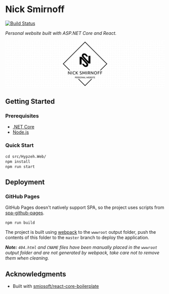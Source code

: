 # Nick Smirnoff

[![Build Status](https://dev.azure.com/nick-smirnoff/hypzeh.github.io/_apis/build/status/hypzeh.hypzeh.github.io?branchName=master-react)](https://dev.azure.com/nick-smirnoff/hypzeh.github.io/_build/latest?definitionId=21&branchName=master-react)

_Personal website built with ASP.NET Core and React._

![Nick Smirnoff](docs/.assets/project-title.png)

## Getting Started

### Prerequisites

- [.NET Core](https://dotnet.microsoft.com/download/dotnet-core/)
- [Node.js](https://nodejs.org/en/download/)

### Quick Start

```shell
cd src/Hypzeh.Web/
npm install
npm run start
```

## Deployment

### GitHub Pages

GitHub Pages doesn't natively support SPA, so the project uses scripts from [spa-github-pages](https://github.com/rafrex/spa-github-pages).

```shell
npm run build
```

The project is built using [webpack](https://webpack.js.org/) to the `wwwroot` output folder, push the contents of this folder to the `master` branch to deploy the application.

_**Note:** `404.html` and `CNAME` files have been manually placed in the `wwwroot` output folder and are not generated by webpack, take care not to remove them when cleaning._

## Acknowledgments

- Built with [smiosoft/react-core-boilerplate](https://github.com/smiosoft/react-core-boilerplate)
